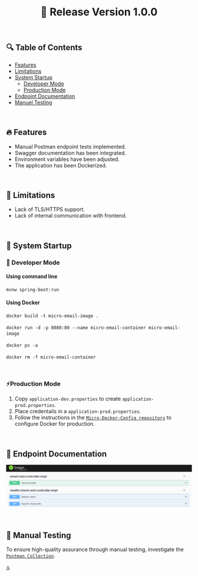 <h1 id="top" align="center">🚢 Release Version 1.0.0</h1> 

<br/>

## 🔍 Table of Contents

- [Features](#features)
- [Limitations](#limitations)
- [System Startup](#system-startup)
  - [Developer Mode](#developer-mode)
  - [Production Mode](#production-mode)
- [Endpoint Documentation](#endpoint-documentation)
- [Manuel Testing](#manuel-testing)
 
<br/>

<h2 id="features">🔥 Features</h2>

+ Manual Postman endpoint tests implemented.
+ Swagger documentation has been integrated.
+ Environment variables have been adjusted.
+ The application has been Dockerized.

<br/>

<h2 id="limitations">🚧 Limitations</h2>

- Lack of TLS/HTTPS support.
- Lack of internal communication with frontend.

<br/>
  
<h2 id="system-startup">🚀 System Startup</h2> 

<h3 id="developer-mode">🧪 Developer Mode</h3>

#### Using command line

```
mvnw spring-boot:run
```

#### Using Docker

```
docker build -t micro-email-image .

docker run -d -p 8080:80 --name micro-email-container micro-email-image

docker ps -a

docker rm -f micro-email-container
```

<br/>

<h3 id="production-mode">⚡Production Mode</h3> 

1. Copy `application-dev.properties` to create `application-prod.properties`.
2. Place credentails in a `application-prod.properties`.
3. Follow the instructions in the [`Micro-Docker-Config repository`](https://github.com/ahmettoguz/Micro-Docker-Config) to configure Docker for production.

<br/>

<h2 id="endpoint-documentation">📍 Endpoint Documentation</h2>

![endpoint-doc](src/main/resources/assets/endpoint-doc/endpoint-doc.png)

<br/>

<h2 id="manuel-testing">🔬 Manual Testing</h2>

To ensure high-quality assurance through manual testing, investigate the [`Postman Collection`](src/main/resources/assets/postman-collection/micro-email-service.postman_collection.json).


[🔝](#top)


